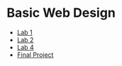 <h1> Basic Web Design</h1>

<ul>
    <li><a href="Lab 1/index.html"> Lab 1</a></li>
    <li><a href="Lab 2/index.html"> Lab 2</a></li>
    <li><a href="Lab 4/index.html"> Lab 4</a></li>
    <li><a href="FINAL/index.html"> Final Project</a></li>
</ul>
